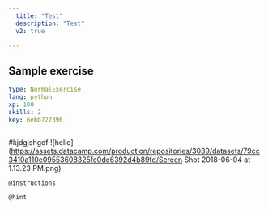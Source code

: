 ```yaml
---
  title: "Test"
  description: "Test"
  v2: true

---
```

## Sample exercise

```yaml
type: NormalExercise
lang: python
xp: 100
skills: 2
key: 6ebb727396



```

#kjdgjshgdf
![hello](https://assets.datacamp.com/production/repositories/3039/datasets/79cc3410a110e09553608325fc0dc6392d4b89fd/Screen Shot 2018-06-04 at 1.13.23 PM.png)

`@instructions`


`@hint`









